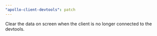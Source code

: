 ```yaml
---
"apollo-client-devtools": patch
---
```


Clear the data on screen when the client is no longer connected to the devtools.
